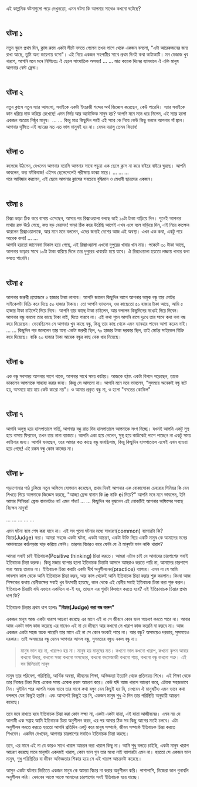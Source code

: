 এই কাল্পনিক ঘটনাগুলো পড়ে দেখুনতো, এমন ঘটনা কি আপনার সাথেও কখনো ঘটেছে?
<br><br>

## ঘটনা ১
নতুন স্কুলে প্রথম দিন, ক্লাস রুমে একটা সীটে বসতে গেলেন তখন পাশে থেকে একজন বললো, "এটা আরেকজনের জন্য রাখা আছে,
তুমি অন্য জায়গায় বসো"। এই নিয়ে একজন সহপাঠীর সাথে প্রথম দিনই কথা কাটাকাটি। মন মেজাজ খুব খারাপ, আপনি মনে মনে নিশিচতঃ ঐ ছেলে সাংঘাতিক অসভ্য!
... ...
মাত্র কয়েক দিনের ব্যাবধানে ঐ একি মানুষ আপনার বেস্ট ফ্রেন্ড।
<br><br>

## ঘটনা ২
নতুন ক্লাসে নতুন স্যার আসলো, সবাইকে একটা ইংরেজী শব্দের অর্থ জিজ্ঞেস করেছেন, কেউ পারেনি। স্যার সবাইকে কান ধরিয়ে দাড় করিয়ে রেখেছে! এমন নির্দয়
আর অযৌক্তিক মানুষ হয়? আপনি মনে মনে ধরে নিলেন, এই স্যার হলো একজন অত্যন্ত নিষ্ঠুর মানুষ।
... ...
কিন্তু মাত্র কিছুদিন পরই এই স্যার কে নিয়ে কেউ কিছু বললে আপনার গাঁ জ্বলে। আপনার দৃষ্টিতে এই স্যারের মত এত ভাল মানুষই হয় না। যেমন দয়ালু তেমন বিদ্যান!
<br><br>

## ঘটনা ৩
কলেজে উঠলেন, দেখলেন আপনার বয়েসি আপনার সাথে পড়ুয়া এক ছেলে ক্লাস না করে বাইরে বাইরে ঘুরছে। আপনি ভাবলেন, কত্ত ফাঁকিবাজ! এইসব
ছেলেপেলেই পরীক্ষায় ডাব্বা মারে।
... ... ...  
পরে আবিষ্কার করলেন, এই ছেলে আপনার ক্লাসের সবচেয়ে বুদ্ধিমান ও মেধাবী ছাত্রদের একজন।
<br><br>

## ঘটনা ৪
রিক্সা ভাড়া ঠিক করে বাসায় এসেছেন, আসার পর রিক্সাওয়ালা বলছে ভাই ১০টা টাকা বাড়িয়ে দিন। শুনেই আপনার মাথায় রক্ত উঠে গেছে, কত্ত বড় বেয়াদব!
ভাড়া ঠিক করে উঠেছি আগেই এখন এসে বলে বাড়িয়ে দিন, এই নিয়ে কতক্ষন ঝারলেন রিক্সাওয়ালাকে, আর মনে মনে বললেন, এদের জন্যই দেশের আজ এই অবস্থা।
এখন এক কথা, একটু পরে আরেক কথা!
... ...  
আপনি হয়তো জানেননা বিকাল হয়ে গেছে, এই রিক্সাওয়ালা এখনো দুপুরের খাবার খান নায়।
পকেটে ৩০ টাকা আছে, আপনার ভাড়ার সাথে ১০টা টাকা বারিয়ে দিলে তার দুপুরের খাবারটা হয়ে যাবে। ঐ রিক্সাওয়ালা হয়তো লজ্জায় খাবার কথা বলতে পারেনি।
<br><br>

## ঘটনা ৫
আপনার জরুরী প্রয়োজনে ৫ হাজার টাকা লাগবে। আপনি জানেন কিছুদিন আগে আপনার অমুক বন্ধু তার মোটর সাইকেলটা বিক্রি করে দিছে ৫০ হাজার টাকায়।
তো আপনি ভাবলেন, ওর কাছেতো ৫০ হাজার টাকা আছে, আমি ৫ হাজার টাকা চাইলেই দিয়ে দিবে। আপনি তার কাছে টাকা চাইলেন,
আর বললেন কিছুদিনের মধ্যেই দিয়ে দিবেন। আপনার বন্ধু বললো তার কাছে টাকা নাই, দিতে পারবে না। এই কথা শুনে আপনি রাগে দুঃখে তার সাথে কথা বলা বন্ধ
করে দিয়েছেন। ভেবেছিলেন সে আপনার খুব কাছে বন্ধু, কিন্তু তার কাছ থেকে এমন ব্যাবহার পাবেন আশা করেন নাই।
... ...
কিছুদিন পড় জানলেন তার অন্য একটা জরুরী ছিল, ৭০ হাজার টাকা দরকার ছিল, তাই মোটর সাইকেল বিক্রি করে দিয়েছে।  বাকি ২০ হাজার টাকা
আরেক বন্ধুর কাছ থেক ধার নিয়েছে।
<br><br>

## ঘটনা ৬
এক বন্ধু সবসময় আপনার পাশে থাকে, আপনার সাথে সময় কাটায়। আজকে হঠাৎ একটা বিপদে পড়েছেন, তাকে ডাকলেন আপনাকে সাহায্য করার জন্য।
কিন্তু সে আসলো না। আপনি মনে মনে ভাবলেন, "সুসময়ে অনেকই বন্ধু বটে হয়, অসময়ে হায় হায় কেউ কারো নয়"। ও আমার প্রকৃত বন্ধু না,
ও হলো "বসন্তের কোকিল"
<br><br>

## ঘটনা ৭
আপনি অসুস্থ হয়ে হাসপাতালে ভর্তি, আপনার বন্ধু রাত দিন হাসপাতালে আপনাকে সংগ দিচ্ছে। যখনই আপনি একটু সুস্থ হয়ে বাসায় ফিরবেন, তখন তার নানা ব্যাস্ততা।
আপনি একা হয়ে গেলেন, সুস্থ হয়ে কাউকেই পাশে পাচ্ছেন না একটু সময় কাটানার জন্য। আপনি ভাবছেন, ওরে আমার কত কাছে বন্ধু ভাবছিলাম,
কিন্তু কিছুদিন হাসপাতালে এসেই এখন হাওয়া হয়ে গেছে! এই রকম বন্ধু কোন কাজের না।
<br><br>

## ঘটনা ৮
পড়াশোনার পাঠ চুকিয়ে নতুন অফিসে যোগদান করেছেন, প্রথম দিনই আপনার এক বোকাসোকা চেহারার সিনিয়র কি যেন লিখতে গিয়ে আপনাকে জিজ্ঞেস করছে,
"আচ্ছা ফ্রেন্ড বানান কি ie নাকি ei দিয়ে?" আপনি মনে মনে ভাবলেন, ইনি আমার সিনিয়র! ফ্রেন্ড বানানটাও না! এমন গাঁধা!
... ...
কিছুদিন পর বুঝলেন এই লোকটিই আপনার অফিসের সবছে বিচক্ষন মানুষ!

... ... ... ... ...

এমন ঘটনা বলে শেষ করা যাবে না। এই সব গুলো ঘটনার মধ্যে সাধারণ(common) ব্যাপারটা কি? বিচার(Judge) করা। আমরা সহজে একটা ঘটনা,
একটা আচরণ, একটা উক্তি দিয়ে একটি মানুষ কে আমাদের মনের আদালতের কাঠগড়ায় দাড় করিয়ে ফেলি। তারপর বিচারও করে ফেলি যে
ঐ মানুষটা ভাল নাকি খারাপ?

আমরা সবাই চাই ইতিবাচক(Positive thinking) চিন্তা করতে। আমরা এটাও চাই যে আমাদের চারপাশের সবাই ইতিবাচক চিন্তা করুক।
কিন্তু মজার ব্যাপার হলো ইতিবাচক চিন্তাটা আসলে আমরাও করতে পারি না, আমাদের চারপাশে যারা আছে তারাও না। ইতিবাচক চিন্তা করাটা
একটা দীর্ঘ অনুশীলনের(practice) ব্যাপার। এমন না যে আমি ভাবলাম কাল থেকে আমি ইতিবাচক চিন্তা করব, আর কাল থেকেই আমি
ইতিবাচক চিন্তা করার শুরু করলাম। কিংবা আজ শিক্ষকের কথায় শ্রেনীকক্ষের সবাই খুব উৎসাহী হয়েছে, কাল থেকে এই শ্রেনীর সবাই ইতিবাচক চিন্তা করা শুরু করল।
ইতিবাচক চিন্তাটা যদি এভাবে একদিনে না-ই হয়, তাহলে এর শুরটা কিভাবে করতে হবে? এই ইতিচাবাচক চিন্তার প্রথম ধাপ কি?

ইতিবাচক চিন্তার প্রথম ধাপ হলোঃ **"বিচার(Judge) করা বন্ধ করুন"**

একজন মানুষ আজ একটা খারাপ আচরণ করেছে এর মানে এই না সে জীবনে কোন ভাল আচরণ করতে পারে না। আবার আজ একটা ভাল কাজ করেছে এর মানেও
এই না যে জীবনে আর কখনো সে খারাপ কাজ করেনি বা করবে না। আজ একজন একটা সহজ অংক পারেনি তার মানে এই না সে কোন অংকই পারে না।
আর বন্ধু? অসময়েও দরকার, সুসময়েও দরকার। তাই অসময়ের বন্ধু যেমন আপনার আসল বন্ধু, সুসময়ের বন্ধুও নকল বন্ধু না।

> মানুষ ভাল হয় না, খারাপও হয় না। মানুষ হয় মানুষের মত। কখনো ভাল কখনো খারাপ, কখনো কৃপন আবার কখনো উদার, কখনো সভ্য কখনো অসভ্যের, কখনো
বদমেজাজী কখনো শান্ত, কখনো বন্ধু কখনো শত্রু। এই সব মিলিয়েই মানুষ


মানুষ তার পরিবেশ, পরিস্থিতি, আর্থিক অবস্থা, জীবনের শিক্ষা, অভিজ্ঞতা ইত্যাদি থেকে প্রতিনয়ত শিখে। এই শিক্ষা থেকে তার নিজের চিন্তা দিয়ে একেক সময়
একেক রকম আচরণ করে। কেউ যদি আজ খারাপ আচরণ করে, এটাকে সহজভাবে নিন। দুইদিন পরে আপনি সহজ ভাবে তার সাথে কথা বলুন যেন কিছুই হয় নি,
দেখবেন ঐ মানুষটিও এমন ভাবে কথা বললবে যেন কিছুই হয়নি। এবং আসলেই কিছুই হয় নি, একজন মানুষ শুধু ঐ দিন তার পরিস্থিতি অনুযায়ী আচরণ করেছে।

তবে মনে রাখতে হবে ইতিবাচক চিন্তা করা কোন লক্ষ্য না, একটা একটা যাত্রা, এই যাত্রা আজীবনের।
এমন নয় যে আগামী এক সপ্তাহ আমি ইতিবাচক চিন্তা অনুশীলন করব, এর পর আবার ঠিক সব কিছু আগের মতই চলবে। এটা অনুশীলন করতে করতে
হয়তো আপনি প্রতিদিন একটু করে মানুষ সম্পর্কে, জীবন সম্পর্কে ইতিবাচক চিন্তা করতে শিখবেন। একদিন দেখবেন, আপনার চারপাশের সবাইও ইতিবাচক চিন্তা করছে।

তবে, এর মানে এই না যে কারও সাথে খারাপ আচরন করা খারাপ কিছু না। আমি শুধু বলতে চাইছি, একটা মানুষ খারাপ আচরণ করেছে মানে মানুষটা একদমই
খারাপ, কোন ভাল গুন তার মধ্যে নাই ব্যাপারটা এমন না। হয়তো সে একজন ভাল মানুষ, শুধু পরিস্থিতির বা জীবন অভিজ্ঞতার শিকার হয়ে সে এই খারাপ আচরনটা করেছে।

আসুন একটা ঘটনার ভিত্তিতে একজন মানুষ কে আমরা বিচার না করার অনুশীলন করি। পাশাপাশি, নিজেরা ভাল গুনাবলি অনুশীলন করি। দেখবেন আস্তে আস্তে
আমাদের চারপাশের সবই ইতিবাচক হয়ে যাচ্ছে।
